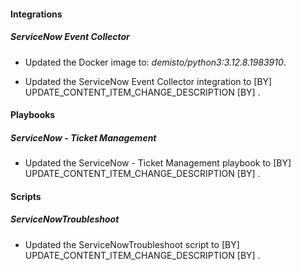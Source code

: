 
#### Integrations

##### ServiceNow Event Collector
- Updated the Docker image to: *demisto/python3:3.12.8.1983910*.

- Updated the ServiceNow Event Collector integration to  [BY] UPDATE_CONTENT_ITEM_CHANGE_DESCRIPTION [BY] .

#### Playbooks

##### ServiceNow - Ticket Management

- Updated the ServiceNow - Ticket Management playbook to  [BY] UPDATE_CONTENT_ITEM_CHANGE_DESCRIPTION [BY] .

#### Scripts

##### ServiceNowTroubleshoot

- Updated the ServiceNowTroubleshoot script to  [BY] UPDATE_CONTENT_ITEM_CHANGE_DESCRIPTION [BY] .
